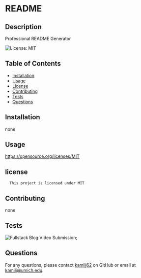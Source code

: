 # README

## Description

Professional README Generator

![License: MIT](https://img.shields.io/badge/License-MIT-brightgreen.svg)

## Table of Contents

- [Installation](#installation)
- [Usage](#usage)
- [License](#license)
- [Contributing](#contributing)
- [Tests](#tests)
- [Questions](#questions)

## Installation

none

## Usage

https://opensource.org/licenses/MIT

## license

      This project is licensed under MIT

## Contributing

none

## Tests

![Fullstack Blog Video Submission](./Develop/screencast.gif);

## Questions

For any questions, please contact [kamilj62](https://github.com/kamilj62) on GitHub or email at kamilj@umich.edu.
